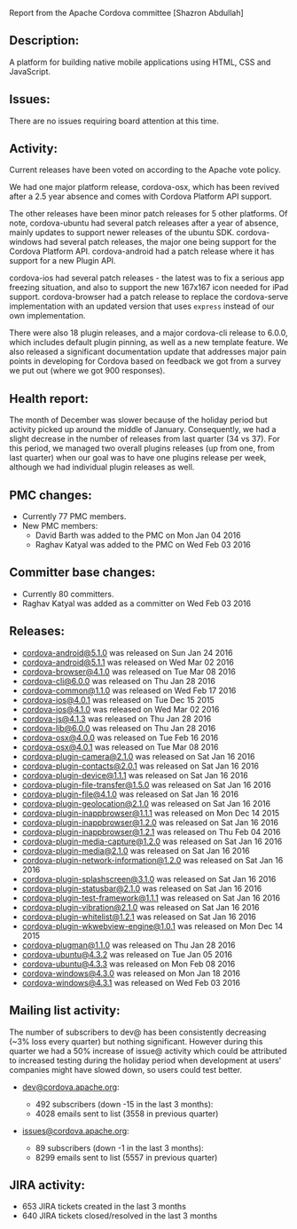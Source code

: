 Report from the Apache Cordova committee [Shazron Abdullah]

## Description: 

A platform for building native mobile applications using HTML, CSS and JavaScript. 

## Issues: 

There are no issues requiring board attention at this time.

## Activity: 

Current releases have been voted on according to the Apache vote policy. 

We had one major platform release, cordova-osx, which has been revived after a 2.5 year absence and comes with Cordova Platform API support. 

The other releases have been minor patch releases for 5 other platforms. Of note, cordova-ubuntu had several patch releases after a year of absence, mainly updates to support newer releases of the ubuntu SDK. cordova-windows had several patch releases, the major one being support for the Cordova Platform API. cordova-android had a patch release where it has support for a new Plugin API. 

cordova-ios had several patch releases - the latest was to fix a serious app freezing situation, and also to support the new 167x167 icon needed for iPad support. cordova-browser had a patch release to replace the cordova-serve implementation with an updated version that uses `express` instead of our own implementation.

There were also 18 plugin releases, and a major cordova-cli release to 6.0.0, which includes default plugin pinning, as well as a new template feature. We also released a significant documentation update that addresses major pain points in developing for Cordova based on feedback we got from a survey we put out (where we got 900 responses).

## Health report: 

The month of December was slower because of the holiday period but activity picked up around the middle of January. Consequently, we had a slight decrease in the number of releases from last quarter (34 vs 37). For this period, we managed two overall plugins releases (up from one, from last quarter) when our goal was to have one plugins release per week, although we had individual plugin releases as well.

## PMC changes: 
   
 - Currently 77 PMC members. 
 - New PMC members: 
    - David Barth was added to the PMC on Mon Jan 04 2016 
    - Raghav Katyal was added to the PMC on Wed Feb 03 2016 
   
## Committer base changes: 
   
 - Currently 80 committers. 
 - Raghav Katyal was added as a committer on Wed Feb 03 2016 
   
## Releases: 
   
 - cordova-android@5.1.0 was released on Sun Jan 24 2016 
 - cordova-android@5.1.1 was released on Wed Mar 02 2016 
 - cordova-browser@4.1.0 was released on Tue Mar 08 2016 
 - cordova-cli@6.0.0 was released on Thu Jan 28 2016 
 - cordova-common@1.1.0 was released on Wed Feb 17 2016 
 - cordova-ios@4.0.1 was released on Tue Dec 15 2015 
 - cordova-ios@4.1.0 was released on Wed Mar 02 2016 
 - cordova-js@4.1.3 was released on Thu Jan 28 2016 
 - cordova-lib@6.0.0 was released on Thu Jan 28 2016 
 - cordova-osx@4.0.0 was released on Tue Feb 16 2016 
 - cordova-osx@4.0.1 was released on Tue Mar 08 2016 
 - cordova-plugin-camera@2.1.0 was released on Sat Jan 16 2016 
 - cordova-plugin-contacts@2.0.1 was released on Sat Jan 16 2016 
 - cordova-plugin-device@1.1.1 was released on Sat Jan 16 2016 
 - cordova-plugin-file-transfer@1.5.0 was released on Sat Jan 16 2016 
 - cordova-plugin-file@4.1.0 was released on Sat Jan 16 2016 
 - cordova-plugin-geolocation@2.1.0 was released on Sat Jan 16 2016 
 - cordova-plugin-inappbrowser@1.1.1 was released on Mon Dec 14 2015 
 - cordova-plugin-inappbrowser@1.2.0 was released on Sat Jan 16 2016 
 - cordova-plugin-inappbrowser@1.2.1 was released on Thu Feb 04 2016 
 - cordova-plugin-media-capture@1.2.0 was released on Sat Jan 16 2016 
 - cordova-plugin-media@2.1.0 was released on Sat Jan 16 2016 
 - cordova-plugin-network-information@1.2.0 was released on Sat Jan 16 2016 
 - cordova-plugin-splashscreen@3.1.0 was released on Sat Jan 16 2016 
 - cordova-plugin-statusbar@2.1.0 was released on Sat Jan 16 2016 
 - cordova-plugin-test-framework@1.1.1 was released on Sat Jan 16 2016 
 - cordova-plugin-vibration@2.1.0 was released on Sat Jan 16 2016 
 - cordova-plugin-whitelist@1.2.1 was released on Sat Jan 16 2016 
 - cordova-plugin-wkwebview-engine@1.0.1 was released on Mon Dec 14 2015 
 - cordova-plugman@1.1.0 was released on Thu Jan 28 2016 
 - cordova-ubuntu@4.3.2 was released on Tue Jan 05 2016 
 - cordova-ubuntu@4.3.3 was released on Mon Feb 08 2016 
 - cordova-windows@4.3.0 was released on Mon Jan 18 2016 
 - cordova-windows@4.3.1 was released on Wed Feb 03 2016 
   
## Mailing list activity: 

The number of subscribers to dev@ has been consistently decreasing (~3% loss every quarter) but nothing significant. However during this quarter we had a 50% increase of issue@ activity which could be attributed to increased testing during the holiday period when development at users' companies might have slowed down, so users could test better.

 - dev@cordova.apache.org:  
    - 492 subscribers (down -15 in the last 3 months): 
    - 4028 emails sent to list (3558 in previous quarter) 
   
 - issues@cordova.apache.org:  
    - 89 subscribers (down -1 in the last 3 months): 
    - 8299 emails sent to list (5557 in previous quarter) 
   
   
## JIRA activity: 
   
 - 653 JIRA tickets created in the last 3 months 
 - 640 JIRA tickets closed/resolved in the last 3 months 
   
